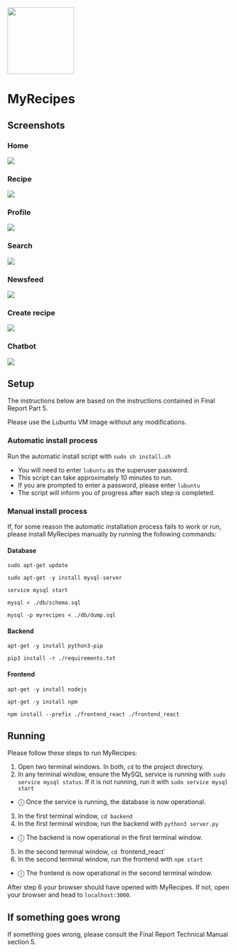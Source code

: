 <img src="/logo/WIP_logo_2.png" height="150"/>

# MyRecipes
## Screenshots
### Home
<img src="/screenshots/home.png"/>

### Recipe
<img src="/screenshots/recipe.png"/>

### Profile
<img src="/screenshots/profile.png"/>

### Search
<img src="/screenshots/search.png"/>

### Newsfeed
<img src="/screenshots/news.png"/>

### Create recipe
<img src="/screenshots/create.png"/>

### Chatbot
<img src="/screenshots/chatbot.png"/>

## Setup
The instructions below are based on the instructions contained in Final Report 
Part 5.

Please use the Lubuntu VM image without any modifications.

### Automatic install process
Run the automatic install script with `sudo sh install.sh`
- You will need to enter `lubuntu` as the superuser password.
- This script can take approximately 10 minutes to run. 
- If you are prompted to enter a password, please enter `lubuntu`
- The script will inform you of progress after each step is completed.

### Manual install process
If, for some reason the automatic installation process fails to work or run, please install MyRecipes manually by running the following commands:

#### Database 
`sudo apt-get update`

`sudo apt-get -y install mysql-server`

`service mysql start`		

`mysql < ./db/schema.sql`

`mysql -p myrecipes < ./db/dump.sql`


#### Backend
`apt-get -y install python3-pip`

`pip3 install -r ./requirements.txt`

#### Frontend
`apt-get -y install nodejs`

`apt-get -y install npm`

`npm install --prefix ./frontend_react ./frontend_react`


## Running
Please follow these steps to run MyRecipes:
1.	Open two terminal windows. In both, `cd` to the project directory.
2.	In any terminal window, ensure the MySQL service is running with `sudo service mysql status`. If it is not running, run it with `sudo service mysql start` 
- ⓘ Once the service is running, the database is now operational.
3.	In the first terminal window, `cd backend`
4.	In the first terminal window, run the backend with `python3 server.py`
- ⓘ The backend is now operational in the first terminal window.
5.	In the second terminal window, `cd `frontend_react`
6.	In the second terminal window, run the frontend with `npm start`
- ⓘ The frontend is now operational in the second terminal window.

After step 6 your browser should have opened with MyRecipes. If not, open your browser and head to `localhost:3000`.


## If something goes wrong
If something goes wrong, please consult the Final Report Technical Manual section 5.
